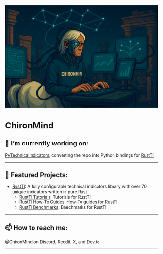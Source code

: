 ![banner](./assets/banner.png)

# ChironMind

## 🔭 I’m currently working on:

[PyTechnicalIndicators](https://github.com/chironmind/PyTechnicalIndicators), converting the repo into Python bindings
for [RustTI](https://github.com/chironmind/RustTI)

---

## 🚀 Featured Projects:

- [RustTI](https://github.com/chironmind/RustTI): A fully configurable technical indicators library with over 70 unique indicators written in pure Rust
    - [RustTI Tutorials](https://github.com/chironmind/RustTI-tutorials): Tutorials for RustTI
    - [RustTI How-To Guides](https://github.com/chironmind/RustTI-how-to-guides): How-To guides for RustTI
    - [RustTI Benchmarks](https://github.com/chironmind/RustTI-benchmarks): Bnechmarks for RustTI

---

## 📫 How to reach me:

@ChironMind on Discord, Reddit, X, and Dev.to

---
